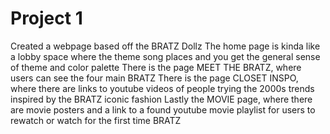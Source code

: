 # Project 1
 
Created a webpage based off the BRATZ Dollz
The home page is kinda like a lobby space where the theme song places and you get the general sense of theme and color palette
There is the page MEET THE BRATZ, where users can see the four main BRATZ
There is the page CLOSET INSPO, where there are links to youtube videos of people trying the 2000s trends inspired by the BRATZ iconic fashion 
Lastly the MOVIE page, where there are movie posters and a link to a found youtube movie playlist for users to rewatch or watch for the first time BRATZ
